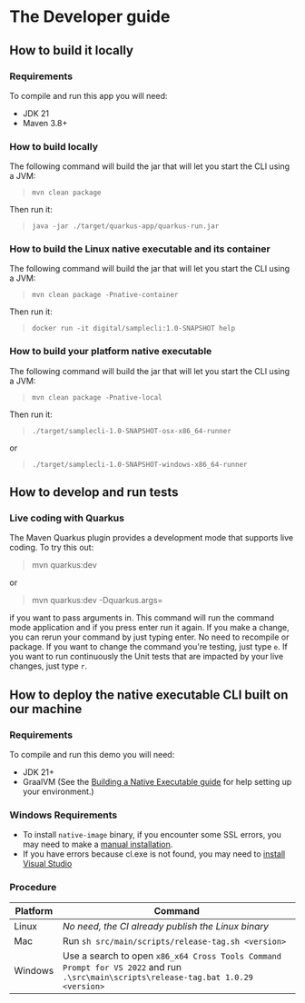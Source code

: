 # The Developer guide

## How to build it locally

### Requirements

To compile and run this app you will need:

- JDK 21
- Maven 3.8+

### How to build locally

The following command will build the jar that will let you start the CLI using a JVM:

> `mvn clean package`

Then run it:

> `java -jar ./target/quarkus-app/quarkus-run.jar`

### How to build the Linux native executable and its container

The following command will build the jar that will let you start the CLI using a JVM:

> `mvn clean package -Pnative-container`

Then run it:

> `docker run -it digital/samplecli:1.0-SNAPSHOT help`

### How to build your platform native executable

The following command will build the jar that will let you start the CLI using a JVM:

> `mvn clean package -Pnative-local`

Then run it:

> `./target/samplecli-1.0-SNAPSHOT-osx-x86_64-runner`

or

> `./target/samplecli-1.0-SNAPSHOT-windows-x86_64-runner`

## How to develop and run tests

### Live coding with Quarkus

The Maven Quarkus plugin provides a development mode that supports live coding. To try this out:

> mvn quarkus:dev

or

> mvn quarkus:dev -Dquarkus.args=<args>

if you want to pass arguments in. This command will run the command mode application and if you press enter run it
again. If you make a change, you can rerun your command by just typing enter. No need to recompile or package. If you
want to change the command you're testing, just type `e`. If you want to run continuously the Unit tests that are
impacted by your live changes, just type `r`.

## How to deploy the native executable CLI built on our machine

### Requirements

To compile and run this demo you will need:

- JDK 21+
- GraalVM (See the [Building a Native Executable guide](https://quarkus.io/guides/building-native-image-guide)
  for help setting up your environment.)

### Windows Requirements

- To install `native-image` binary, if you encounter some SSL errors, you may need to make
  a [manual installation](https://www.graalvm.org/22.1/reference-manual/graalvm-updater/#install-components-manually).
- If you have errors because cl.exe is not found, you may need
  to [install Visual Studio](https://visualstudio.microsoft.com/thank-you-downloading-visual-studio/?sku=Community&channel=Release&source=VSLandingPage&cid=2029&workload=cplusplus)

### Procedure

| Platform | Command |
|----------|---------|
| Linux | *No need, the CI already publish the Linux binary* |
| Mac | Run `sh src/main/scripts/release-tag.sh <version>` |
|Windows|Use a search to open `x86_x64 Cross Tools Command Prompt for VS 2022` and run `.\src\main\scripts\release-tag.bat 1.0.29 <version>`|

